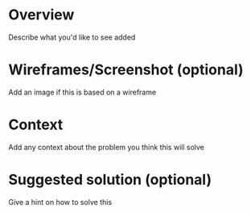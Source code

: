 # Overview

Describe what you'd like to see added

# Wireframes/Screenshot (optional)

Add an image if this is based on a wireframe

# Context

Add any context about the problem you think this will solve

# Suggested solution (optional)

Give a hint on how to solve this